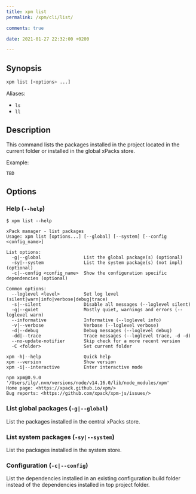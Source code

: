```yaml
---
title: xpm list
permalink: /xpm/cli/list/

comments: true

date: 2021-01-27 22:32:00 +0200

---
```


## Synopsis

```sh
xpm list [<options> ...]
```

Aliases:

- `ls`
- `ll`

## Description

This command lists the packages installed in the project located
in the current folder or installed in the global xPacks store.

Example:

```console
TBD
```

## Options

### Help (`--help`)

```console
$ xpm list --help

xPack manager - list packages
Usage: xpm list [options...] [--global] [--system] [--config <config_name>]

List options:
  -g|--global                List the global package(s) (optional)
  -sy|--system               List the system package(s) (not impl) (optional)
  -c|--config <config_name>  Show the configuration specific dependencies (optional)

Common options:
  --loglevel <level>         Set log level (silent|warn|info|verbose|debug|trace)
  -s|--silent                Disable all messages (--loglevel silent)
  -q|--quiet                 Mostly quiet, warnings and errors (--loglevel warn)
  --informative              Informative (--loglevel info)
  -v|--verbose               Verbose (--loglevel verbose)
  -d|--debug                 Debug messages (--loglevel debug)
  -dd|--trace                Trace messages (--loglevel trace, -d -d)
  --no-update-notifier       Skip check for a more recent version
  -C <folder>                Set current folder

xpm -h|--help                Quick help
xpm --version                Show version
xpm -i|--interactive         Enter interactive mode

npm xpm@0.9.0 '/Users/ilg/.nvm/versions/node/v14.16.0/lib/node_modules/xpm'
Home page: <https://xpack.github.io/xpm/>
Bug reports: <https://github.com/xpack/xpm-js/issues/>
```

### List global packages (`-g|--global`)

List the packages installed in the central xPacks store.

### List system packages (`-sy|--system`)

List the packages installed in the system store.

### Configuration (`-c|--config`)

List the dependencies installed in an existing configuration build folder
instead of the dependencies installed in top project folder.
